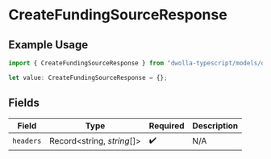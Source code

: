 # CreateFundingSourceResponse

## Example Usage

```typescript
import { CreateFundingSourceResponse } from "dwolla-typescript/models/operations";

let value: CreateFundingSourceResponse = {};
```

## Fields

| Field                      | Type                       | Required                   | Description                |
| -------------------------- | -------------------------- | -------------------------- | -------------------------- |
| `headers`                  | Record<string, *string*[]> | :heavy_check_mark:         | N/A                        |